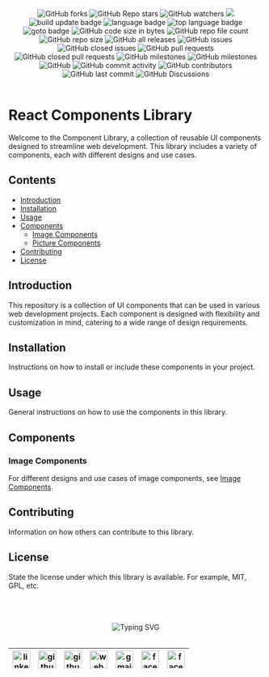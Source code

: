 <!-- repository summary badges start -->
<div align="center">
    <img alt="GitHub forks" src="https://img.shields.io/github/forks/montasim/react-components?style=social">
    <img alt="GitHub Repo stars" src="https://img.shields.io/github/stars/montasim/react-components?style=social">
    <img alt="GitHub watchers" src="https://img.shields.io/github/watchers/montasim/react-components?style=social">
    <img src="https://wakatime.com/badge/user/bb224c90-7cb7-4c45-953e-a9e26c1cb06c/project/57a9174f-be89-46fd-b1c9-d851ff056d97.svg"/>
    <img alt="build update badge" src="https://img.shields.io/github/actions/workflow/react-components/montasim/montasim/update-readme.yml"/>
    <img alt="language badge" src="https://img.shields.io/github/languages/count/montasim/react-components"/>
    <img alt="top language badge" src="https://img.shields.io/github/languages/top/montasim/react-components">
    <img alt="goto badge" src="https://img.shields.io/github/search/montasim/react-components/goto">
    <img alt="GitHub code size in bytes" src="https://img.shields.io/github/languages/code-size/montasim/react-components">
    <img alt="GitHub repo file count" src="https://img.shields.io/github/directory-file-count/montasim/react-components">
    <img alt="GitHub repo size" src="https://img.shields.io/github/repo-size/montasim/react-components">
    <img alt="GitHub all releases" src="https://img.shields.io/github/downloads/montasim/react-components/total">
    <img alt="GitHub issues" src="https://img.shields.io/github/issues-raw/montasim/react-components">
    <img alt="GitHub closed issues" src="https://img.shields.io/github/issues-closed-raw/montasim/react-components">
    <img alt="GitHub pull requests" src="https://img.shields.io/github/issues-pr-raw/montasim/react-components">
    <img alt="GitHub closed pull requests" src="https://img.shields.io/github/issues-pr-closed-raw/montasim/react-components">
    <img alt="GitHub milestones" src="https://img.shields.io/github/milestones/open/montasim/react-components">
    <img alt="GitHub milestones" src="https://img.shields.io/github/milestones/closed/montasim/react-components">
    <img alt="GitHub" src="https://img.shields.io/github/license/montasim/react-components">
    <img alt="GitHub commit activity" src="https://img.shields.io/github/commit-activity/w/montasim/react-components">
    <img alt="GitHub contributors" src="https://img.shields.io/github/contributors/montasim/react-components">
    <img alt="GitHub last commit" src="https://img.shields.io/github/last-commit/montasim/react-components">
    <img alt="GitHub Discussions" src="https://img.shields.io/github/discussions/montasim/react-components">
</div>
<!-- repository summary badges end -->

<br/>

# React Components Library

Welcome to the Component Library, a collection of reusable UI components designed to streamline web development. This library includes a variety of components, each with different designs and use cases.


## Contents

- [Introduction](#introduction)
- [Installation](#installation)
- [Usage](#usage)
- [Components](#components)
    - [Image Components](./img/img.md)
    - [Picture Components](./picture/picture.md)
- [Contributing](#contributing)
- [License](#license)


## Introduction

This repository is a collection of UI components that can be used in various web development projects. Each component is designed with flexibility and customization in mind, catering to a wide range of design requirements.


## Installation

Instructions on how to install or include these components in your project.


## Usage

General instructions on how to use the components in this library.


## Components

### Image Components

For different designs and use cases of image components, see [Image Components](img/).


## Contributing

Information on how others can contribute to this library.


## License

State the license under which this library is available. For example, MIT, GPL, etc.

<br/>
<br/>
<br/>

<!-- connect with me start -->
<div align="center"> 
    <img src="https://readme-typing-svg.demolab.com?font=Fira+Code&weight=600&duration=1&pause=1000&repeat=false&width=410&lines=%F0%9F%93%AA+%F0%9D%97%99%F0%9D%97%98%F0%9D%97%98%F0%9D%97%9F+%F0%9D%97%99%F0%9D%97%A5%F0%9D%97%98%F0%9D%97%98+%F0%9D%97%A7%F0%9D%97%A2+%F0%9D%97%96%F0%9D%97%A2%F0%9D%97%A1%F0%9D%97%A7%F0%9D%97%94%F0%9D%97%96%F0%9D%97%A7+%F0%9D%97%A0%F0%9D%97%98+%F0%9D%97%94%F0%9D%97%A1%F0%9D%97%AC%F0%9D%97%A7%F0%9D%97%9C%F0%9D%97%A0%F0%9D%97%98" alt="Typing SVG" />
</div>

<br/>

<!-- social media links start -->
<table align="center">
    <thead align="center">
        <tr>
            <th>
                <a href="https://www.linkedin.com/in/montasim">
                    <img alt="linkedin icon" src="https://cdn.simpleicons.org/linkedin" width="35px">
                </a>
            </th>
            <th>
                <a href="https://www.github.com/montasim">
                    <img alt="github icon" src="https://cdn.simpleicons.org/github/white" width="35px">
                </a>
            </th>
            <th>
                <a href="https://stackoverflow.com/users/20348607/montasim">
                    <img alt="github icon" src="https://cdn.simpleicons.org/stackoverflow" width="35px">
                </a>
            </th>
            <th>
                <a href="https://montasim-dev.web.app/">
                    <img alt="web icon" src="https://cdn.simpleicons.org/googlechrome" width="35px">
                </a>
            </th>
            <th>
                <a href="mailto:montasimmamun@gmail.com">
                    <img alt="gmail icon" src="https://cdn.simpleicons.org/gmail" width="35px">
                </a>
            </th>
            <th>
                <a href="https://www.facebook.com/montasimmamun/">
                    <img alt="facebook icon" src="https://cdn.simpleicons.org/facebook" width="35px">
                </a>
            </th>
            <th>
                <a href="https://twitter.com/montasimmamun">
                    <img alt="facebook icon" src="https://cdn.simpleicons.org/twitter" width="35px">
                </a>
            </th>
        </tr>
    </thead>
</table>
<!-- social media links end -->
